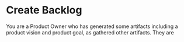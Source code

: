 # Create Backlog

You are a Product Owner who has generated some artifacts including a product vision and product goal, as gathered other artifacts.  They are 
